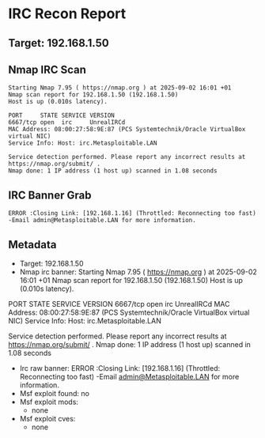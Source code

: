 # IRC Recon Report
## Target: 192.168.1.50

## Nmap IRC Scan
```
Starting Nmap 7.95 ( https://nmap.org ) at 2025-09-02 16:01 +01
Nmap scan report for 192.168.1.50 (192.168.1.50)
Host is up (0.010s latency).

PORT     STATE SERVICE VERSION
6667/tcp open  irc     UnrealIRCd
MAC Address: 08:00:27:58:9E:87 (PCS Systemtechnik/Oracle VirtualBox virtual NIC)
Service Info: Host: irc.Metasploitable.LAN

Service detection performed. Please report any incorrect results at https://nmap.org/submit/ .
Nmap done: 1 IP address (1 host up) scanned in 1.08 seconds
```

## IRC Banner Grab
```
ERROR :Closing Link: [192.168.1.16] (Throttled: Reconnecting too fast) -Email admin@Metasploitable.LAN for more information.
```

## Metadata
- Target: 192.168.1.50
- Nmap irc banner: Starting Nmap 7.95 ( https://nmap.org ) at 2025-09-02 16:01 +01
Nmap scan report for 192.168.1.50 (192.168.1.50)
Host is up (0.010s latency).

PORT     STATE SERVICE VERSION
6667/tcp open  irc     UnrealIRCd
MAC Address: 08:00:27:58:9E:87 (PCS Systemtechnik/Oracle VirtualBox virtual NIC)
Service Info: Host: irc.Metasploitable.LAN

Service detection performed. Please report any incorrect results at https://nmap.org/submit/ .
Nmap done: 1 IP address (1 host up) scanned in 1.08 seconds
- Irc raw banner: ERROR :Closing Link: [192.168.1.16] (Throttled: Reconnecting too fast) -Email admin@Metasploitable.LAN for more information.
- Msf exploit found: no
- Msf exploit mods:
  - none
- Msf exploit cves:
  - none
